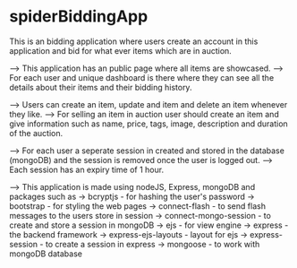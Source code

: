 # spiderBiddingApp

This is an bidding application where users create an account in this application and bid for what ever items which are in auction.

--> This application has an public page where all items are showcased.
--> For each user and unique dashboard is there where they can see all the details about their items and their bidding history.

--> Users can create an item, update and item and delete an item whenever they like.
--> For selling an item in auction user should create an item and give information such as name, price, tags, image, description and duration of the auction.

--> For each user a seperate session in created and stored in the database (mongoDB) and the session is removed once the user is logged out.
--> Each session has an expiry time of 1 hour.

--> This application is made using nodeJS, Express, mongoDB and packages such as
      -> bcryptjs - for hashing the user's password
      -> bootstrap - for styling the web pages
      -> connect-flash - to send flash messages to the users store in session
      -> connect-mongo-session - to create and store a session in mongoDB
      -> ejs - for view engine
      -> express - the backend framework
      -> express-ejs-layouts - layout for ejs
      -> express-session - to create a session in express
      -> mongoose - to work with mongoDB database
